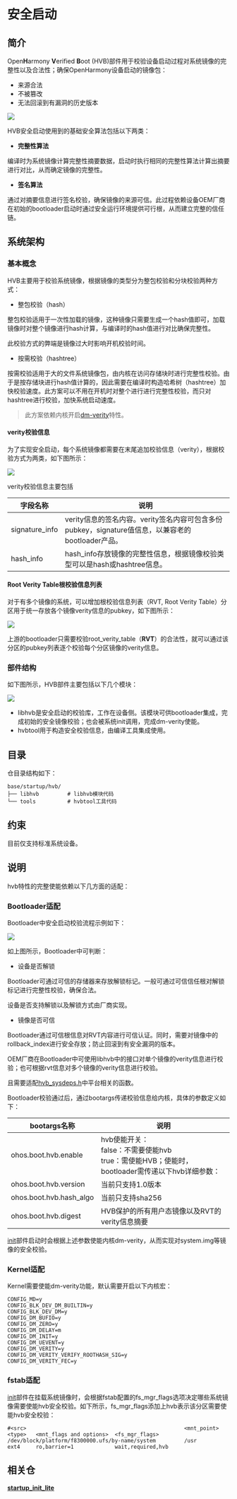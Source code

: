 # 安全启动<a name="ZH-CN_TOPIC_0000001129033057"></a>

## 简介<a name="section469617221261"></a>

Open**H**armony **V**erified **B**oot (HVB)部件用于校验设备启动过程对系统镜像的完整性以及合法性；确保OpenHarmony设备启动的镜像包：

- 来源合法
- 不被篡改
- 无法回滚到有漏洞的历史版本

![](figures/usage.png)

HVB安全启动使用到的基础安全算法包括以下两类：

- **完整性算法**

编译时为系统镜像计算完整性摘要数据，启动时执行相同的完整性算法计算出摘要进行对比，从而确定镜像的完整性。

- **签名算法**

通过对摘要信息进行签名校验，确保镜像的来源可信。此过程依赖设备OEM厂商在初始的bootloader启动时通过安全运行环境提供可行根，从而建立完整的信任链。

## 系统架构

### 基本概念

HVB主要用于校验系统镜像，根据镜像的类型分为整包校验和分块校验两种方式：

- 整包校验（hash）

整包校验适用于一次性加载的镜像，这种镜像只需要生成一个hash值即可，加载镜像时对整个镜像进行hash计算，与编译时的hash值进行对比确保完整性。

此校验方式的弊端是镜像过大时影响开机校验时间。

- 按需校验（hashtree）

按需校验适用于大的文件系统镜像包，由内核在访问存储块时进行完整性校验。由于是按存储块进行hash值计算的，因此需要在编译时构造哈希树（hashtree）加快校验速度。此方案可以不用在开机时对整个进行进行完整性校验，而只对hashtree进行校验，加快系统启动速度。

>  此方案依赖内核开启[dm-verity](https://www.kernel.org/doc/html/latest/admin-guide/device-mapper/verity.html)特性。

#### verity校验信息

为了实现安全启动，每个系统镜像都需要在末尾追加校验信息（verity），根据校验方式为两类，如下图所示：

![](figures/verity.png)

verity校验信息主要包括

| **字段名称**   | **说明**                                                     |
| -------------- | ------------------------------------------------------------ |
| signature_info | verity信息的签名内容。verity签名内容可包含多份pubkey，signature值信息，以兼容老的bootloader产品。 |
| hash_info      | hash_info存放镜像的完整性信息，根据镜像校验类型可以是hash或hashtree信息。 |

#### Root Verity Table根校验信息列表

对于有多个镜像的系统，可以增加根校验信息列表（RVT, Root Verity Table）分区用于统一存放各个镜像verity信息的pubkey，如下图所示：

![](figures/rvt.png)

上游的bootloader只需要校验root_verity_table（**RVT**）的合法性，就可以通过该分区的pubkey列表逐个校验每个分区镜像的verity信息。

### 部件结构

如下图所示，HVB部件主要包括以下几个模块：

![](figures/hvb-arch.png)

- libhvb是安全启动的校验库，工作在设备侧。该模块可供bootloader集成，完成初始的安全镜像校验；也会被系统init调用，完成dm-verity使能。
- hvbtool用于构造安全校验信息，由编译工具集成使用。



## 目录<a name="section15884114210197"></a>
仓目录结构如下：
```
base/startup/hvb/
├── libhvb         # libhvb模块代码
└── tools          # hvbtool工具代码
```


## 约束<a name="section12212842173518"></a>

目前仅支持标准系统设备。

## 说明<a name="section837771600"></a>

hvb特性的完整使能依赖以下几方面的适配：

### Bootloader适配

Bootloader中安全启动校验流程示例如下：

![](figures/bootloader.png)

如上图所示，Bootloader中可判断：

- 设备是否解锁

Bootloader可通过可信的存储器来存放解锁标记。一般可通过可信信任根对解锁标记进行完整性校验，确保合法。

设备是否支持解锁以及解锁方式由厂商实现。

- 镜像是否可信

Bootloader通过可信根信息对RVT内容进行可信认证。同时，需要对镜像中的rollback_index进行安全存放；防止回滚到有安全漏洞的版本。



OEM厂商在Bootloader中可使用libhvb中的接口对单个镜像的verity信息进行校验；也可根据rvt信息对多个镜像的verity信息进行校验。

且需要适配[hvb_sysdeps.h](libhvb/include/hvb_sysdeps.h)中平台相关的函数。



Bootloader校验通过后，通过bootargs传递校验信息给内核，具体的参数定义如下：

| bootargs名称            | **说明**                                                     |
| ----------------------- | ------------------------------------------------------------ |
| ohos.boot.hvb.enable    | hvb使能开关：<br>false：不需要使能hvb<br>true：需使能HVB；使能时，bootloader需传递以下hvb详细参数： |
| ohos.boot.hvb.version   | 当前只支持1.0版本                                            |
| ohos.boot.hvb.hash_algo | 当前只支持sha256                                             |
| ohos.boot.hvb.digest    | HVB保护的所有用户态镜像以及RVT的verity信息摘要               |

[init](https://gitee.com/openharmony/startup_init_lite)部件启动时会根据上述参数使能内核dm-verity，从而实现对system.img等镜像的安全校验。

### Kernel适配

Kernel需要使能dm-verity功能，默认需要开启以下内核宏：

```shell
CONFIG_MD=y
CONFIG_BLK_DEV_DM_BUILTIN=y
CONFIG_BLK_DEV_DM=y
CONFIG_DM_BUFIO=y
CONFIG_DM_ZERO=y
CONFIG_DM_DELAY=m
CONFIG_DM_INIT=y
CONFIG_DM_UEVENT=y
CONFIG_DM_VERITY=y
CONFIG_DM_VERITY_VERIFY_ROOTHASH_SIG=y
CONFIG_DM_VERITY_FEC=y
```

### fstab适配

[init](https://gitee.com/openharmony/startup_init_lite)部件在挂载系统镜像时，会根据fstab配置的fs_mgr_flags选项决定哪些系统镜像需要使能hvb安全校验。如下所示，fs_mgr_flags添加上hvb表示该分区需要使能hvb安全校验：

```
#<src>                                                  <mnt_point> <type>   <mnt_flags and options>  <fs_mgr_flags>
/dev/block/platform/f8300000.ufs/by-name/system         /usr        ext4     ro,barrier=1             wait,required,hvb
```



## 相关仓<a name="section641143415335"></a>

**[startup\_init\_lite](https://gitee.com/openharmony/startup_init_lite)**


